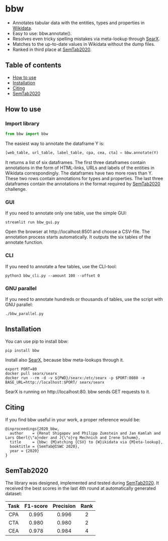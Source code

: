 # bbw

* Annotates tabular data with the entities, types and properties in [Wikidata](https://www.wikidata.org).
* Easy to use: bbw.annotate().
* Resolves even tricky spelling mistakes via meta-lookup through [SearX](https://github.com/searx/searx).
* Matches to the up-to-date values in Wikidata without the dump files.
* Ranked in third place at [SemTab2020](https://www.cs.ox.ac.uk/isg/challenges/sem-tab/2020).

## Table of contents
- [How to use](#how-to-use)
- [Installation](#installation)
- [Citing](#citing)
- [SemTab2020](#semtab2020)

## How to use

### Import library
```python
from bbw import bbw
```

The easiest way to annotate the dataframe Y is:
```python
[web_table, url_table, label_table, cpa, cea, cta] = bbw.annotate(Y)
```
It returns a list of six dataframes. The first three dataframes contain annotations in the form of HTML-links, URLs and labels of the entities in Wikidata correspondingly. The dataframes have two more rows than Y. These two rows contain annotations for types and properties. The last three dataframes contain the annotations in the format required by [SemTab2020](https://www.cs.ox.ac.uk/isg/challenges/sem-tab/2020) challenge.

### GUI

If you need to annotate only one table, use the simple GUI:
```shell
streamlit run bbw_gui.py
```

Open the browser at http://localhost:8501 and choose a CSV-file. The annotation process starts automatically. It outputs the six tables of the annotate function.

### CLI

If you need to annotate a few tables, use the CLI-tool:
```shell
python3 bbw_cli.py --amount 100 --offset 0
```
### GNU parallel

If you need to annotate hundreds or thousands of tables, use the script with GNU parallel:
```shell
./bbw_parallel.py
```

## Installation

You can use pip to install bbw:
```
pip install bbw
```

Install also [SearX](https://github.com/searx/searx), because bbw meta-lookups through it. 
```shell
export PORT=80
docker pull searx/searx
docker run --rm -d -v ${PWD}/searx:/etc/searx -p $PORT:8080 -e BASE_URL=http://localhost:$PORT/ searx/searx
```
SearX is running on http://localhost:80. bbw sends GET requests to it.

## Citing

If you find bbw useful in your work, a proper reference would be:
```
@inproceedings{2020_bbw,
  author    = {Renat Shigapov and Philipp Zumstein and Jan Kamlah and Lars Oberl{\"a}nder and J{\"o}rg Mechnich and Irene Schumm},
  title     = {bbw: {M}atching {CSV} to {W}ikidata via {M}eta-lookup},
  booktitle = {SemTab@ISWC 2020},
  year = {2020}
}
```

## SemTab2020

The library was designed, implemented and tested during [SemTab2020](https://www.cs.ox.ac.uk/isg/challenges/sem-tab/2020).
It received the best scores in the last 4th round at automatically generated dataset:

| Task | F1-score | Precision | Rank |
|:------:|:------:|:------:|:------:|
| CPA | 0.995 | 0.996 | 2 |
| CTA | 0.980 | 0.980 | 2 |
| CEA | 0.978 | 0.984 | 4 |
